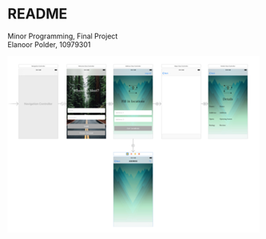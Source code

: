 
# README
Minor Programming, Final Project  
Elanoor Polder, 10979301

![Visualisation](doc/MainStoryboard.png)
